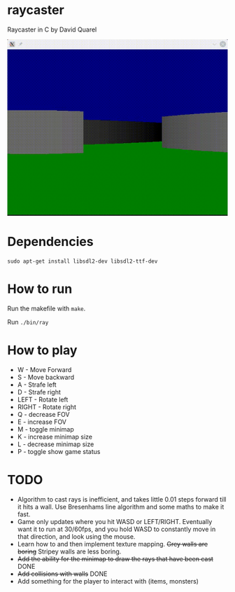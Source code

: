 # raycaster

Raycaster in C by David Quarel

![Picture of Raycaster](img/demo.gif)

# Dependencies
```
sudo apt-get install libsdl2-dev libsdl2-ttf-dev
```

# How to run
Run the makefile with `make`.

Run `./bin/ray`

# How to play
* W - Move Forward
* S - Move backward
* A - Strafe left
* D - Strafe right
* LEFT - Rotate left
* RIGHT - Rotate right
* Q - decrease FOV
* E - increase FOV
* M - toggle minimap
* K - increase minimap size
* L - decrease minimap size
* P - toggle show game status

# TODO
* Algorithm to cast rays is inefficient, and takes little 0.01 steps
forward till it hits a wall. Use Bresenhams line algorithm and some
maths to make it fast.
* Game only updates where you hit WASD or LEFT/RIGHT. Eventually want
it to run at 30/60fps, and you hold WASD to constantly move in that direction,
and look using the mouse.
* Learn how to and then implement texture mapping. ~~Grey walls are boring~~ Stripey
walls are less boring.
* ~~Add the ability for the minimap to draw the rays that have been cast~~ DONE
* ~~Add collisions with walls~~ DONE
* Add something for the player to interact with (items, monsters)

